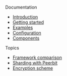 
Documentation
- [Introduction](README.md)
- [Getting started](getting-started.md)
- [Examples](examples.md)
- [Configuration](configuration.md)
- [Components](components.md)

Topics
- [Framework comparison](difference.md)
- [Sharding with Peerbit](sharding/sharding.md)
- [Encryption scheme](encryption.md)




